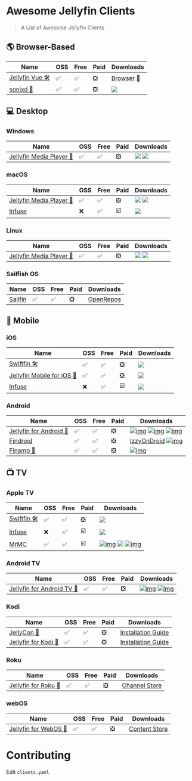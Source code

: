 
# Awesome Jellyfin Clients

> A List of Awesome Jellyfin Clients

<!--
!!! DO NOT EDIT THIS TABLE !!!
Edit clients.yaml
-->

## 🌎 Browser-Based

| Name | OSS | Free | Paid | Downloads |
| ---- | --- | ---- | ---- | --------- |
| [Jellyfin Vue 🛠️](https://github.com/jellyfin/jellyfin-vue) | ✅ | ✅ | ❎ | [Browser](https://jf-vue.pages.dev/) [🐳](https://github.com/jellyfin/jellyfin-vue/pkgs/container/jellyfin-vue) |
| [sonixd 🎵](https://github.com/jeffvli/sonixd) | ✅ | ✅ | ❎ | <a href="https://github.com/jeffvli/sonixd/releases"><picture><source media="(prefers-color-scheme: dark)" srcset="assets/github-mark.png"><source media="(prefers-color-scheme: light)" srcset="assets/github-mark-white.png"><img src="assets/github-mark.png"></picture></a> |

## 💻 Desktop

### Windows

| Name | OSS | Free | Paid | Downloads |
| ---- | --- | ---- | ---- | --------- |
| [Jellyfin Media Player 🔹](https://github.com/jellyfin/jellyfin-media-player) | ✅ | ✅ | ❎ | <a href="https://github.com/jellyfin/jellyfin-media-player/releases"><picture><source media="(prefers-color-scheme: dark)" srcset="assets/github-mark.png"><source media="(prefers-color-scheme: light)" srcset="assets/github-mark-white.png"><img src="assets/github-mark.png"></picture></a> <a href="https://flathub.org/apps/details/com.github.iwalton3.jellyfin-media-player"><picture><source media="(prefers-color-scheme: dark)" srcset="assets/flathub.png"><source media="(prefers-color-scheme: light)" srcset="assets/flathub.png"><img src="assets/flathub.png"></picture></a> |

### macOS

| Name | OSS | Free | Paid | Downloads |
| ---- | --- | ---- | ---- | --------- |
| [Jellyfin Media Player 🔹](https://github.com/jellyfin/jellyfin-media-player) | ✅ | ✅ | ❎ | <a href="https://github.com/jellyfin/jellyfin-media-player/releases"><picture><source media="(prefers-color-scheme: dark)" srcset="assets/github-mark.png"><source media="(prefers-color-scheme: light)" srcset="assets/github-mark-white.png"><img src="assets/github-mark.png"></picture></a> <a href="https://flathub.org/apps/details/com.github.iwalton3.jellyfin-media-player"><picture><source media="(prefers-color-scheme: dark)" srcset="assets/flathub.png"><source media="(prefers-color-scheme: light)" srcset="assets/flathub.png"><img src="assets/flathub.png"></picture></a> |
| [Infuse](https://firecore.com/infuse) | ❌ | ✅ | ☑️ | <a href="https://apps.apple.com/app/id1136220934?mt=8"><picture><source media="(prefers-color-scheme: dark)" srcset="assets/appstore-dark.png"><source media="(prefers-color-scheme: light)" srcset="assets/appstore-light.png"><img src="assets/appstore-dark.png"></picture></a> |

### Linux

| Name | OSS | Free | Paid | Downloads |
| ---- | --- | ---- | ---- | --------- |
| [Jellyfin Media Player 🔹](https://github.com/jellyfin/jellyfin-media-player) | ✅ | ✅ | ❎ | <a href="https://github.com/jellyfin/jellyfin-media-player/releases"><picture><source media="(prefers-color-scheme: dark)" srcset="assets/github-mark.png"><source media="(prefers-color-scheme: light)" srcset="assets/github-mark-white.png"><img src="assets/github-mark.png"></picture></a> <a href="https://flathub.org/apps/details/com.github.iwalton3.jellyfin-media-player"><picture><source media="(prefers-color-scheme: dark)" srcset="assets/flathub.png"><source media="(prefers-color-scheme: light)" srcset="assets/flathub.png"><img src="assets/flathub.png"></picture></a> |

### Sailfish OS

| Name | OSS | Free | Paid | Downloads |
| ---- | --- | ---- | ---- | --------- |
| [Sailfin](https://github.com/heartfin/harbour-sailfin) | ✅ | ✅ | ❎ | [OpenRepos](https://openrepos.net/content/ahappyhuman/sailfin) |

## 📱 Mobile

### iOS

| Name | OSS | Free | Paid | Downloads |
| ---- | --- | ---- | ---- | --------- |
| [Swiftfin 🛠️](https://github.com/jellyfin/swiftfin) | ✅ | ✅ | ❎ | <a href="https://apps.apple.com/ca/app/swiftfin/id1604098728"><picture><source media="(prefers-color-scheme: dark)" srcset="assets/appstore-dark.png"><source media="(prefers-color-scheme: light)" srcset="assets/appstore-light.png"><img src="assets/appstore-dark.png"></picture></a> |
| [Jellyfin Mobile for iOS 🔹](https://github.com/jellyfin/jellyfin-expo) | ✅ | ✅ | ❎ | <a href="https://apps.apple.com/us/app/jellyfin-mobile/id1480192618?mt=8"><picture><source media="(prefers-color-scheme: dark)" srcset="assets/appstore-dark.png"><source media="(prefers-color-scheme: light)" srcset="assets/appstore-light.png"><img src="assets/appstore-dark.png"></picture></a> |
| [Infuse](https://firecore.com/infuse) | ❌ | ✅ | ☑️ | <a href="https://apps.apple.com/app/id1136220934?mt=8"><picture><source media="(prefers-color-scheme: dark)" srcset="assets/appstore-dark.png"><source media="(prefers-color-scheme: light)" srcset="assets/appstore-light.png"><img src="assets/appstore-dark.png"></picture></a> |

### Android

| Name | OSS | Free | Paid | Downloads |
| ---- | --- | ---- | ---- | --------- |
| [Jellyfin for Android 🔹](https://github.com/jellyfin/jellyfin-android) | ✅ | ✅ | ❎ | [![img](assets/f-droid.png)](https://f-droid.org/en/packages/org.jellyfin.mobile/) [![img](assets/amazon.png)](https://www.amazon.com/gp/aw/d/B081RFTTQ9) [![img](assets/google-play-badge.png)](https://play.google.com/store/apps/details?id=org.jellyfin.mobile) |
| [Findroid](https://github.com/jarnedemeulemeester/findroid) | ✅ | ✅ | ❎ | [IzzyOnDroid](https://apt.izzysoft.de/fdroid/index/apk/dev.jdtech.jellyfin) [![img](assets/google-play-badge.png)](https://play.google.com/store/apps/details?id=dev.jdtech.jellyfin) |
| [Finamp 🎵](https://github.com/jmshrv/finamp) | ✅ | ✅ | ❎ | [![img](assets/google-play-badge.png)](https://play.google.com/store/apps/details?id=com.unicornsonlsd.finamp) |

## 📺 TV

### Apple TV

| Name | OSS | Free | Paid | Downloads |
| ---- | --- | ---- | ---- | --------- |
| [Swiftfin 🛠️](https://github.com/jellyfin/swiftfin) | ✅ | ✅ | ❎ | <a href="https://apps.apple.com/ca/app/swiftfin/id1604098728"><picture><source media="(prefers-color-scheme: dark)" srcset="assets/appstore-dark.png"><source media="(prefers-color-scheme: light)" srcset="assets/appstore-light.png"><img src="assets/appstore-dark.png"></picture></a> |
| [Infuse](https://firecore.com/infuse) | ❌ | ✅ | ☑️ | <a href="https://apps.apple.com/app/id1136220934?mt=8"><picture><source media="(prefers-color-scheme: dark)" srcset="assets/appstore-dark.png"><source media="(prefers-color-scheme: light)" srcset="assets/appstore-light.png"><img src="assets/appstore-dark.png"></picture></a> |
| [MrMC](https://github.com/MrMC/mrmc) | ✅ | ✅ | ☑️ | [![img](assets/amazon.png)](https://www.amazon.com/gp/product/B01ENT3I1Q/ref=mas_pm_mrmc) <a href="https://apps.apple.com/us/app/mrmc/id1059536415"><picture><source media="(prefers-color-scheme: dark)" srcset="assets/appstore-dark.png"><source media="(prefers-color-scheme: light)" srcset="assets/appstore-light.png"><img src="assets/appstore-dark.png"></picture></a> [![img](assets/google-play-badge.png)](https://play.google.com/store/apps/details?id=tv.mrmc.mrmc) |

### Android TV

| Name | OSS | Free | Paid | Downloads |
| ---- | --- | ---- | ---- | --------- |
| [Jellyfin for Android TV 🔹](https://github.com/jellyfin/jellyfin-androidtv) | ✅ | ✅ | ❎ | [![img](assets/amazon.png)](https://www.amazon.com/gp/aw/d/B07TX7Z725) [![img](assets/google-play-badge.png)](https://play.google.com/store/apps/details?id=org.jellyfin.androidtv) |

### Kodi

| Name | OSS | Free | Paid | Downloads |
| ---- | --- | ---- | ---- | --------- |
| [JellyCon 🔹](https://github.com/jellyfin/jellycon) | ✅ | ✅ | ❎ | [Installation Guide](https://github.com/jellyfin/jellycon#installation) |
| [Jellyfin for Kodi 🔹](https://github.com/jellyfin/jellyfin-kodi) | ✅ | ✅ | ❎ | [Installation Guide](https://jellyfin.org/docs/general/clients/kodi) |

### Roku

| Name | OSS | Free | Paid | Downloads |
| ---- | --- | ---- | ---- | --------- |
| [Jellyfin for Roku 🔹](https://github.com/jellyfin/jellyfin-roku) | ✅ | ✅ | ❎ | [Channel Store](https://channelstore.roku.com/details/592369/jellyfin) |

### webOS

| Name | OSS | Free | Paid | Downloads |
| ---- | --- | ---- | ---- | --------- |
| [Jellyfin for WebOS 🔹](https://github.com/jellyfin/jellyfin-webos) | ✅ | ✅ | ❎ | [Content Store](https://us.lgappstv.com/main/tvapp/detail?appId=1030579) |


<!--
!!! DO NOT EDIT THIS TABLE !!!
Edit clients.yaml
-->

# Contributing

Edit `clients.yaml`
